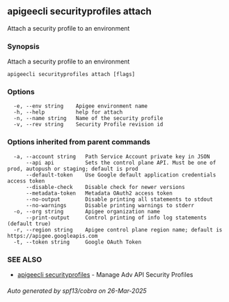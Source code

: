 ## apigeecli securityprofiles attach

Attach a security profile to an environment

### Synopsis

Attach a security profile to an environment

```
apigeecli securityprofiles attach [flags]
```

### Options

```
  -e, --env string    Apigee environment name
  -h, --help          help for attach
  -n, --name string   Name of the security profile
  -v, --rev string    Security Profile revision id
```

### Options inherited from parent commands

```
  -a, --account string   Path Service Account private key in JSON
      --api api          Sets the control plane API. Must be one of prod, autopush or staging; default is prod
      --default-token    Use Google default application credentials access token
      --disable-check    Disable check for newer versions
      --metadata-token   Metadata OAuth2 access token
      --no-output        Disable printing all statements to stdout
      --no-warnings      Disable printing warnings to stderr
  -o, --org string       Apigee organization name
      --print-output     Control printing of info log statements (default true)
  -r, --region string    Apigee control plane region name; default is https://apigee.googleapis.com
  -t, --token string     Google OAuth Token
```

### SEE ALSO

* [apigeecli securityprofiles](apigeecli_securityprofiles.md)	 - Manage Adv API Security Profiles

###### Auto generated by spf13/cobra on 26-Mar-2025
